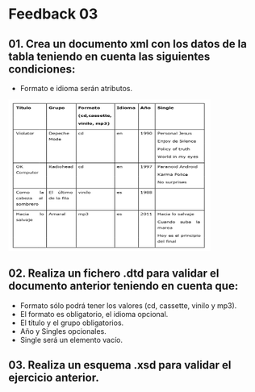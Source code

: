 # Feedback 03
## 01. Crea un documento **xml** con los datos de la tabla teniendo en cuenta las siguientes condiciones:

- Formato e idioma serán atributos.

<img src="imagenes/01.jpg" width="400" height="300">

## 02. Realiza un fichero **.dtd** para validar el documento anterior teniendo en cuenta que:

- Formato sólo podrá tener los valores (cd, cassette, vinilo y mp3).
- El formato es obligatorio, el idioma opcional.
- El título y el grupo obligatorios.
- Año y Singles opcionales.
- Single será un elemento vacío.

## 03. Realiza un esquema .xsd para validar el ejercicio anterior.
